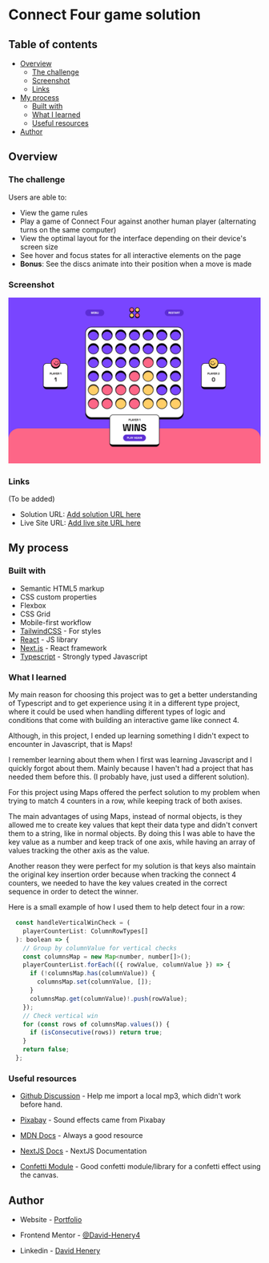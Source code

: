 # Connect Four game solution


## Table of contents

- [Overview](#overview)
  - [The challenge](#the-challenge)
  - [Screenshot](#screenshot)
  - [Links](#links)
- [My process](#my-process)
  - [Built with](#built-with)
  - [What I learned](#what-i-learned)
  - [Useful resources](#useful-resources)
- [Author](#author)


## Overview

### The challenge

Users are able to:

- View the game rules
- Play a game of Connect Four against another human player (alternating turns on the same computer)
- View the optimal layout for the interface depending on their device's screen size
- See hover and focus states for all interactive elements on the page
- **Bonus**: See the discs animate into their position when a move is made

### Screenshot

![Game Board Screenshot](./public/assets/screenshot/screenshot.png)

### Links

(To be added)

- Solution URL: [Add solution URL here](https://your-solution-url.com)
- Live Site URL: [Add live site URL here](https://your-live-site-url.com)

## My process

### Built with

- Semantic HTML5 markup
- CSS custom properties
- Flexbox
- CSS Grid
- Mobile-first workflow
- [TailwindCSS](https://styled-components.com/) - For styles
- [React](https://reactjs.org/) - JS library
- [Next.js](https://nextjs.org/) - React framework
- [Typescript](https://styled-components.com/) - Strongly typed Javascript


### What I learned

My main reason for choosing this project was to get a better understanding of Typescript and to get experience using it in a different type project, where it could be used when handling different types of logic and conditions that come with building an interactive game like connect 4.

Although, in this project, I ended up learning something I didn't expect to encounter in Javascript, that is Maps!

I remember learning about them when I first was learning Javascript and I quickly forgot about them. Mainly because I haven't had a project that has needed them before this. (I probably have, just used a different solution). 

For this project using Maps offered the perfect solution to my problem when trying to match 4 counters in a row, while keeping track of both axises.

The main advantages of using Maps, instead of normal objects, is they allowed me to create key values that kept their data type and didn't convert them to a string, like in normal objects. By doing this I was able to have the key value as a number and keep track of one axis, while having an array of values tracking the other axis as the value. 

Another reason they were perfect for my solution is that keys also maintain the original key insertion order because when tracking the connect 4 counters, we needed to have the key values created in the correct sequence in order to detect the winner.

Here is a small example of how I used them to help detect four in a row:

```js
  const handleVerticalWinCheck = (
    playerCounterList: ColumnRowTypes[]
  ): boolean => {
    // Group by columnValue for vertical checks
    const columnsMap = new Map<number, number[]>();
    playerCounterList.forEach(({ rowValue, columnValue }) => {
      if (!columnsMap.has(columnValue)) {
        columnsMap.set(columnValue, []);
      }
      columnsMap.get(columnValue)!.push(rowValue);
    });
    // Check vertical win
    for (const rows of columnsMap.values()) {
      if (isConsecutive(rows)) return true;
    }
    return false;
  };
```

### Useful resources

- [Github Discussion](https://github.com/vercel/next.js/discussions/12810) - Help me import a local mp3, which didn't work before hand.

- [Pixabay](https://pixabay.com/sound-effects/search/win/?pagi=2) - Sound effects came from Pixabay

- [MDN Docs](https://developer.mozilla.org/en-US/) - Always a good resource

- [NextJS Docs](https://nextjs.org/docs) - NextJS Documentation

- [Confetti Module](https://github.com/catdad/canvas-confetti) - Good confetti module/library for a confetti effect using the canvas.

## Author

- Website - [Portfolio](https://www.djhwebdevelopment.com/)

- Frontend Mentor - [@David-Henery4](https://www.frontendmentor.io/profile/David-Henery4)

- Linkedin - [David Henery](https://www.linkedin.com/in/david-henery-725458241/)



